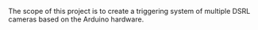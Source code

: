 The scope of this project is to create a triggering system of multiple DSRL cameras based on the Arduino hardware.